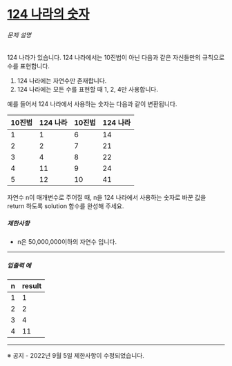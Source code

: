 # [124 나라의 숫자](https://school.programmers.co.kr/learn/courses/30/lessons/12899)


###### 문제 설명


124 나라가 있습니다. 124 나라에서는 10진법이 아닌 다음과 같은 자신들만의 규칙으로 수를 표현합니다.


1. 124 나라에는 자연수만 존재합니다.
2. 124 나라에는 모든 수를 표현할 때 1, 2, 4만 사용합니다.


예를 들어서 124 나라에서 사용하는 숫자는 다음과 같이 변환됩니다.




| 10진법 | 124 나라 | 10진법 | 124 나라 |
| --- | --- | --- | --- |
| 1 | 1 | 6 | 14 |
| 2 | 2 | 7 | 21 |
| 3 | 4 | 8 | 22 |
| 4 | 11 | 9 | 24 |
| 5 | 12 | 10 | 41 |


자연수 n이 매개변수로 주어질 때, n을 124 나라에서 사용하는 숫자로 바꾼 값을 return 하도록 solution 함수를 완성해 주세요.


##### 제한사항


* n은 50,000,000이하의 자연수 입니다.




---


##### 입출력 예




| n | result |
| --- | --- |
| 1 | 1 |
| 2 | 2 |
| 3 | 4 |
| 4 | 11 |




---


※ 공지 \- 2022년 9월 5일 제한사항이 수정되었습니다.



